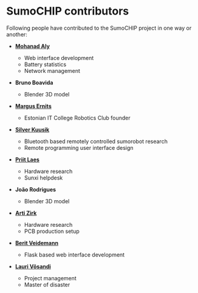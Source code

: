 SumoCHIP contributors
=====================

Following people have contributed to the SumoCHIP project in one way or another:

* **[Mohanad Aly](https://github.com/mohanad86)**

  * Web interface development
  * Battery statistics
  * Network management

* **Bruno Boavida**

  * Blender 3D model

* **[Margus Ernits](https://github.com/magavdraakon)**

  * Estonian IT College Robotics Club founder

* **[Silver Kuusik](https://github.com/silps)**

  * Bluetooth based remotely controlled sumorobot research
  * Remote programming user interface design

* **[Priit Laes](https://github.com/plaes)**

  * Hardware research
  * Sunxi helpdesk

* **João Rodrigues**

  * Blender 3D model

* **[Arti Zirk](https://github.com/artizirk)**

  * Hardware research
  * PCB production setup

* **[Berit Veidemann](https://github.com/veberit)**

  * Flask based web interface development

* **[Lauri Võsandi](https://github.com/laurivosandi)**

  * Project management
  * Master of disaster

